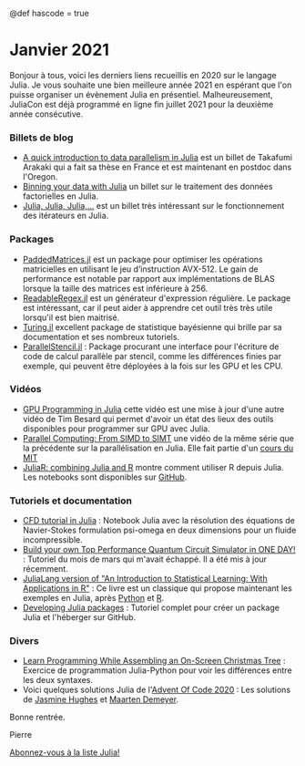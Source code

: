 @def hascode = true

# Janvier 2021

Bonjour à tous, voici les derniers liens recueillis en 2020 sur le langage Julia.
Je vous souhaite une bien meilleure année 2021 en espérant que l'on puisse organiser un évènement Julia en présentiel. Malheureusement, JuliaCon est déjà programmé en ligne fin juillet 2021 pour la deuxième année consécutive.

### Billets de blog

- [A quick introduction to data parallelism in Julia](https://juliafolds.github.io/data-parallelism/tutorials/quick-introduction/) est un billet de Takafumi Arakaki qui a fait sa thèse en France et est maintenant en postdoc dans l'Oregon.
- [Binning your data with Julia](https://bkamins.github.io/julialang/2020/12/11/binning.html) un billet sur le traitement des données factorielles en Julia.
- [Julia, Julia, Julia,...](https://aleph-zero-heroes.netlify.app/posts/julia_iterators/) est un billet très intéressant sur le fonctionnement des itérateurs en Julia.

### Packages

- [PaddedMatrices.jl](https://github.com/chriselrod/PaddedMatrices.jl) est un package pour optimiser les opérations matricielles en utilisant le jeu d’instruction AVX-512. Le gain de performance est notable par rapport aux implémentations de BLAS lorsque la taille des matrices est inférieure à 256.
- [ReadableRegex.jl](https://github.com/jkrumbiegel/ReadableRegex.jl) est un générateur d'expression régulière. Le package est intéressant, car il peut aider à apprendre cet outil très très utile lorsqu'il est bien maitrisé.
- [Turing.jl](https://turing.ml/dev/) excellent package de statistique bayésienne qui brille par sa documentation et ses nombreux tutoriels.
- [ParallelStencil.jl](https://github.com/omlins/ParallelStencil.jl) : Package procurant une interface pour l'écriture de code de calcul parallèle par stencil, comme les différences finies par exemple, qui peuvent être déployées à la fois sur les GPU et les CPU.

### Vidéos

- [GPU Programming in Julia](https://youtu.be/v9bFRg4rUfk) cette vidéo est une mise à jour d'une autre vidéo de Tim Besard qui permet d'avoir un état des lieux des outils disponibles pour programmer sur GPU avec Julia.
- [Parallel Computing: From SIMD to SIMT](https://youtu.be/KCYlEub_8xc) une vidéo de la même série que la précédente sur la parallélisation en Julia. Elle fait partie d'un [cours du MIT](https://github.com/mitmath/18337)
- [JuliaR: combining Julia and R](https://youtu.be/B8COgzAVNmU) montre comment utiliser R depuis Julia. Les notebooks sont disponibles sur [GitHub](https://github.com/ppalmes/AMLPipelineR).

### Tutoriels et documentation

- [CFD tutorial in Julia](https://emadmasroor.github.io/2020/12/16/CFD-tutorial-in-julia.html) : Notebook Julia avec la résolution des équations de Navier-Stokes formulation psi-omega en deux dimensions pour un fluide incompressible.
- [Build your own Top Performance Quantum Circuit Simulator in ONE DAY!](https://blog.rogerluo.me/2020/03/31/yany/) : Tutoriel du mois de mars qui m'avait échappé. Il a été mis à jour récemment.
- [JuliaLang version of "An Introduction to Statistical Learning: With Applications in R"](https://github.com/tndoan/ISLR.jl) : Ce livre est un classique qui propose maintenant les exemples en Julia, après [Python](https://github.com/JWarmenhoven/ISLR-python) et [R](https://cran.r-project.org/web/packages/ISLR/index.html).
- [Developing Julia packages](https://syl1.gitbook.io/julia-language-a-concise-tutorial/language-core/11-developing-julia-packages) : Tutoriel complet pour créer un package Julia et l'héberger sur GitHub.

### Divers

- [Learn Programming While Assembling an On-Screen Christmas Tree](https://medium.com/towards-artificial-intelligence/learn-programming-while-assembling-an-on-screen-christmas-tree-1f09ba05e82a) : Exercice de programmation Julia-Python pour voir les différences entre les deux syntaxes.
- Voici quelques solutions Julia de l'[Advent Of Code 2020](https://adventofcode.com) : Les solutions de [Jasmine Hughes](https://github.com/jashughes/adventofcode2020) et [Maarten Demeyer](https://github.com/mpjdem/adventofcode2020).


Bonne rentrée.

Pierre

[Abonnez-vous à la liste Julia!](https://listes.services.cnrs.fr/wws/info/julia)
